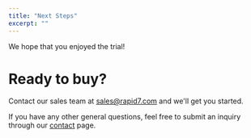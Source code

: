 ```yaml
---
title: "Next Steps"
excerpt: ""
---
```

We hope that you enjoyed the trial!

# Ready to buy?

Contact our sales team at sales@rapid7.com and we'll get you started.

If you have any other general questions, feel free to submit an inquiry through our [contact](https://www.rapid7.com/contact) page.
